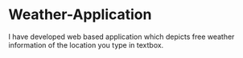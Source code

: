 # Weather-Application
I have developed web based application which depicts free weather information of the location you type in textbox.

